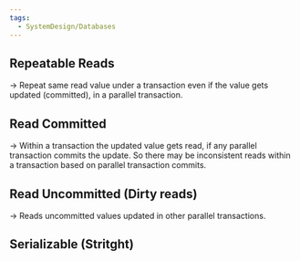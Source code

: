 ```yaml
---
tags:
  - SystemDesign/Databases
---
```

## Repeatable Reads

-> Repeat same read value under a transaction even if the value gets updated (committed), in a parallel transaction.
## Read Committed

-> Within a transaction the updated value gets read, if any parallel transaction commits the update. So there may be inconsistent reads within a transaction based on parallel transaction commits.
## Read Uncommitted (Dirty reads)

-> Reads uncommitted values updated in other parallel transactions.

## Serializable (Stritght)

